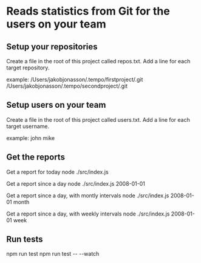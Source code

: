 # Reads statistics from Git for the users on your team

## Setup your repositories

Create a file in the root of this project called repos.txt.
Add a line for each target repository.

example:
/Users/jakobjonasson/.tempo/firstproject/.git
/Users/jakobjonasson/.tempo/secondproject/.git

## Setup users on your team

Create a file in the root of this project called users.txt.
Add a line for each target username.

example:
john
mike

## Get the reports

Get a report for today
node ./src/index.js

Get a report since a day
node ./src/index.js 2008-01-01

Get a report since a day, with montly intervals
node ./src/index.js 2008-01-01 month

Get a report since a day, with weekly intervals
node ./src/index.js 2008-01-01 week

## Run tests

npm run test
npm run test -- --watch